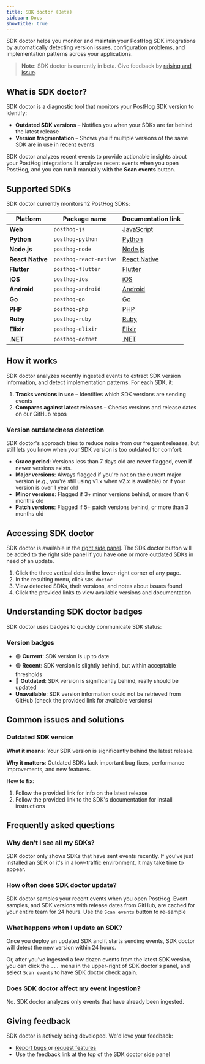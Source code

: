 ```yaml
---
title: SDK doctor (Beta)
sidebar: Docs
showTitle: true
---
```


SDK doctor helps you monitor and maintain your PostHog SDK integrations by automatically detecting version issues, configuration problems, and implementation patterns across your applications.

> **Note:** SDK doctor is currently in beta. Give feedback by [raising and issue](https://github.com/PostHog/posthog/issues/new?labels=feature%2Fsdk-doctor).

## What is SDK doctor?

SDK doctor is a diagnostic tool that monitors your PostHog SDK version to identify:

- **Outdated SDK versions** – Notifies you when your SDKs are far behind the latest release
- **Version fragmentation** – Shows you if multiple versions of the same SDK are in use in recent events 

SDK doctor analyzes recent events to provide actionable insights about your PostHog integrations. It analyzes recent events when you open PostHog, and you can run it manually with the **Scan events** button.

## Supported SDKs

SDK doctor currently monitors 12 PostHog SDKs:

| Platform | Package name | Documentation link |
|----------|--------------|-------------------|
| **Web** | `posthog-js` | [JavaScript](/docs/libraries/js) |
| **Python** | `posthog-python` | [Python](/docs/libraries/python) |
| **Node.js** | `posthog-node` | [Node.js](/docs/libraries/node) |
| **React Native** | `posthog-react-native` | [React Native](/docs/libraries/react-native) |
| **Flutter** | `posthog-flutter` | [Flutter](/docs/libraries/flutter) |
| **iOS** | `posthog-ios` | [iOS](/docs/libraries/ios) |
| **Android** | `posthog-android` | [Android](/docs/libraries/android) |
| **Go** | `posthog-go` | [Go](/docs/libraries/go) |
| **PHP** | `posthog-php` | [PHP](/docs/libraries/php) |
| **Ruby** | `posthog-ruby` | [Ruby](/docs/libraries/ruby) |
| **Elixir** | `posthog-elixir` | [Elixir](/docs/libraries/elixir) |
| **.NET** | `posthog-dotnet` | [.NET](/docs/libraries/dotnet) |

## How it works

SDK doctor analyzes recently ingested events to extract SDK version information, and detect implementation patterns. For each SDK, it:

1. **Tracks versions in use** – Identifies which SDK versions are sending events
2. **Compares against latest releases** – Checks versions and release dates on our GitHub repos

### Version outdatedness detection

SDK doctor's approach tries to reduce noise from our frequent releases, but still lets you know when your SDK version is too outdated for comfort:

- **Grace period**: Versions less than 7 days old are never flagged, even if newer versions exists.
- **Major versions**: Always flagged if you're not on the current major version (e.g., you're still using v1.x when v2.x is available) or if your version is over 1 year old
- **Minor versions**: Flagged if 3+ minor versions behind, or more than 6 months old
- **Patch versions**: Flagged if 5+ patch versions behind, or more than 3 months old

## Accessing SDK doctor

SDK doctor is available in the [right side panel](https://app.posthog.com/#panel=sdk-doctor). The SDK doctor button will be added to the right side panel if you have one or more outdated SDKs in need of an update.

1. Click the three vertical dots in the lower-right corner of any page.
2. In the resulting menu, click `SDK doctor`
3. View detected SDKs, their versions, and notes about issues found
4. Click the provided links to view available versions and documentation

## Understanding SDK doctor badges

SDK doctor uses badges to quickly communicate SDK status:

### Version badges

- 🟢 **Current**: SDK version is up to date
- 🟢 **Recent**: SDK version is slightly behind, but within acceptable thresholds
- 🔴 **Outdated**: SDK version is significantly behind, really should be updated
- **Unavailable**: SDK version information could not be retrieved from GitHub (check the provided link for available versions)

## Common issues and solutions

### Outdated SDK version

**What it means**: Your SDK version is significantly behind the latest release.

**Why it matters**: Outdated SDKs lack important bug fixes, performance improvements, and new features.

**How to fix**:
1. Follow the provided link for info on the latest release
2. Follow the provided link to the SDK's documentation for install instructions

## Frequently asked questions

### Why don't I see all my SDKs?

SDK doctor only shows SDKs that have sent events recently. If you've just installed an SDK or it's in a low-traffic environment, it may take time to appear.

### How often does SDK doctor update?

SDK doctor samples your recent events when you open PostHog. Event samples, and SDK versions with release dates from GitHub, are cached for your entire team for 24 hours. Use the `Scan events` button to re-sample

### What happens when I update an SDK?

Once you deploy an updated SDK and it starts sending events, SDK doctor will detect the new version within 24 hours. 

Or, after you've ingested a few dozen events from the latest SDK version, you can click the `...` menu in the upper-right of SDK doctor's panel, and select `Scan events` to have SDK doctor check again.

### Does SDK doctor affect my event ingestion?

No. SDK doctor analyzes only events that have already been ingested. 

## Giving feedback

SDK doctor is actively being developed. We'd love your feedback:

- [Report bugs ](https://github.com/PostHog/posthog/issues/new?assignees=&labels=bug&projects=&template=bug_report.yml)or [request features](https://github.com/PostHog/posthog/issues/new?assignees=&labels=enhancement%2C+feature&projects=&template=feature_request.yml) 
- Use the feedback link at the top of the SDK doctor side panel

